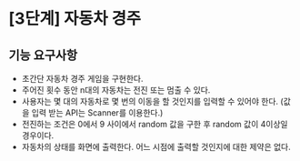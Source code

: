 # [3단계] 자동차 경주

## 기능 요구사항
- 초간단 자동차 경주 게임을 구현한다.  
- 주어진 횟수 동안 n대의 자동차는 전진 또는 멈출 수 있다.  
- 사용자는 몇 대의 자동차로 몇 번의 이동을 할 것인지를 입력할 수 있어야 한다. (값을 입력 받는 API는 Scanner를 이용한다.)  
- 전진하는 조건은 0에서 9 사이에서 random 값을 구한 후 random 값이 4이상일 경우이다.  
- 자동차의 상태를 화면에 출력한다. 어느 시점에 출력할 것인지에 대한 제약은 없다.